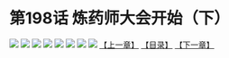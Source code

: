# 第198话 炼药师大会开始（下）
![](https://mhpic.xiaomingtaiji.net/comic/D/斗破苍穹拆分版/198话/1.jpg-zymk.middle.webp)
![](https://mhpic.xiaomingtaiji.net/comic/D/斗破苍穹拆分版/198话/2.jpg-zymk.middle.webp)
![](https://mhpic.xiaomingtaiji.net/comic/D/斗破苍穹拆分版/198话/3.jpg-zymk.middle.webp)
![](https://mhpic.xiaomingtaiji.net/comic/D/斗破苍穹拆分版/198话/4.jpg-zymk.middle.webp)
![](https://mhpic.xiaomingtaiji.net/comic/D/斗破苍穹拆分版/198话/5.jpg-zymk.middle.webp)
![](https://mhpic.xiaomingtaiji.net/comic/D/斗破苍穹拆分版/198话/6.jpg-zymk.middle.webp)
![](https://mhpic.xiaomingtaiji.net/comic/D/斗破苍穹拆分版/198话/7.jpg-zymk.middle.webp)
![](https://mhpic.xiaomingtaiji.net/comic/D/斗破苍穹拆分版/198话/8.jpg-zymk.middle.webp)
[【上一章】](./197.md)
[【目录】](./READMD.md)
[【下一章】](./199.md)
